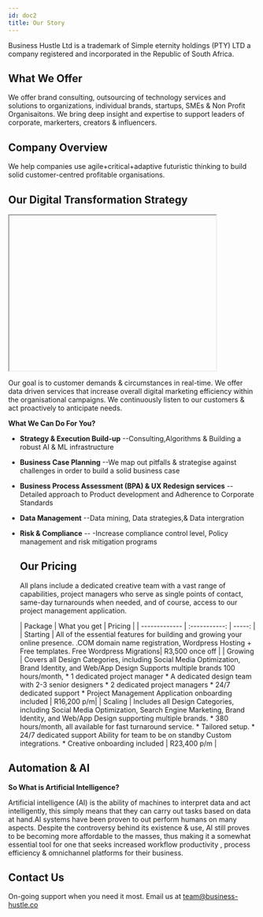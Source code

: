 ```yaml
---
id: doc2
title: Our Story
---
```

Business Hustle Ltd is a trademark of Simple eternity holdings (PTY) LTD a company registered and incorporated in the Republic of South Africa.

## What We Offer

We offer brand consulting, outsourcing of technology services and solutions to organizations, individual brands, startups, SMEs & Non Profit Organisaitons. We bring deep insight and expertise to support leaders of corporate, markerters, creators & influencers.

## Company Overview

We help companies use agile+critical+adaptive futuristic thinking to build solid customer-centred profitable organisations.

## Our Digital Transformation Strategy

<iframe width="420" height="315"
src="https://www.youtube.com/embed/wxl6E0czWbw">
</iframe>

Our goal is to customer demands & circumstances in real-time. We offer data driven services that increase overall digital marketing efficiency within the organisational campaigns. We continuously listen to our customers & act proactively to anticipate needs.

**What We Can Do For You?**

* **Strategy & Execution Build-up**
  --Consulting,Algorithms & Building a robust AI & ML infrastructure 
  
* **Business Case Planning**
  --We map out pitfalls & strategise against challenges in order to build a solid business case
  
* **Business Process Assessment (BPA) & UX Redesign services**
 --Detailed approach to Product development and Adherence to Corporate Standards

* **Data Management**
  --Data mining, Data strategies,& Data intergration

* **Risk & Compliance** 
  -- -Increase compliance control level, Policy management and risk mitigation programs
  
  ## Our Pricing
  
  All plans include a dedicated creative team with a vast range of capabilities, project managers who serve as single points of contact, same-day turnarounds when needed, and of course, access to our project management application.
  
  | Package  |      What you get |   Pricing |
| ------------- | :-----------: | -----: |
| Starting   | All of the essential features for building and growing your online presence. .COM domain name registration, Wordpress Hosting + Free templates. Free Wordpress Migrations| R3,500 once off |
| Growing     |  Covers all Design Categories, including Social Media Optimization, Brand Identity, and Web/App Design Supports multiple brands 100 hours/month, * 1 dedicated project manager  * A dedicated design team with 2-3 senior designers * 2 dedicated project managers * 24/7 dedicated support * Project Management Application onboarding included   |   R16,200 p/m|
| Scaling | Includes all Design Categories, including Social Media Optimization, Search Engine Marketing, Brand Identity, and Web/App Design supporting multiple brands. * 380 hours/month, all available for fast turnaround service. * Tailored setup. * 24/7 dedicated support Ability for team to be on standby Custom integrations. * Creative onboarding included   |    R23,400 p/m |


## Automation & AI

**So What is Artificial Intelligence?**

Artificial intelligence (AI) is the ability of machines to interpret data and act intelligently, this simply means that they can carry out tasks based on data at hand.AI systems have been proven to out perform humans on many aspects. Despite the controversy behind its existence & use, AI still proves to be becoming more affordable to the masses, thus making it a somewhat essential tool for one that seeks increased workflow productivity , process efficiency & omnichannel platforms for their business. 

## Contact Us

On-going support when you need it most. Email us at team@business-hustle.co


  
